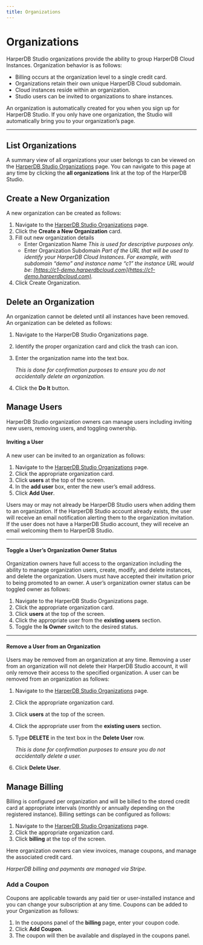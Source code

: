 ```yaml
---
title: Organizations
---
```


# Organizations

HarperDB Studio organizations provide the ability to group HarperDB Cloud Instances. Organization behavior is as follows:

- Billing occurs at the organization level to a single credit card.
- Organizations retain their own unique HarperDB Cloud subdomain.
- Cloud instances reside within an organization.
- Studio users can be invited to organizations to share instances.

An organization is automatically created for you when you sign up for HarperDB Studio. If you only have one organization, the Studio will automatically bring you to your organization’s page.

---

## List Organizations

A summary view of all organizations your user belongs to can be viewed on the [HarperDB Studio Organizations](https://studio.harperdb.io/?redirect=/organizations) page. You can navigate to this page at any time by clicking the **all organizations** link at the top of the HarperDB Studio.

## Create a New Organization

A new organization can be created as follows:

1. Navigate to the [HarperDB Studio Organizations](https://studio.harperdb.io/?redirect=/organizations) page.
2. Click the **Create a New Organization** card.
3. Fill out new organization details
   - Enter Organization Name
     _This is used for descriptive purposes only._
   - Enter Organization Subdomain
     _Part of the URL that will be used to identify your HarperDB Cloud Instances. For example, with subdomain “demo” and instance name “c1” the instance URL would be: [https://c1-demo.harperdbcloud.com](https://c1-demo.harperdbcloud.com)._
4. Click Create Organization.

## Delete an Organization

An organization cannot be deleted until all instances have been removed. An organization can be deleted as follows:

1. Navigate to the HarperDB Studio Organizations page.
2. Identify the proper organization card and click the trash can icon.
3. Enter the organization name into the text box.

   _This is done for confirmation purposes to ensure you do not accidentally delete an organization._

4. Click the **Do It** button.

## Manage Users

HarperDB Studio organization owners can manage users including inviting new users, removing users, and toggling ownership.

#### Inviting a User

A new user can be invited to an organization as follows:

1. Navigate to the [HarperDB Studio Organizations](https://studio.harperdb.io/?redirect=/organizations) page.
2. Click the appropriate organization card.
3. Click **users** at the top of the screen.
4. In the **add user** box, enter the new user’s email address.
5. Click **Add User**.

Users may or may not already be HarperDB Studio users when adding them to an organization. If the HarperDB Studio account already exists, the user will receive an email notification alerting them to the organization invitation. If the user does not have a HarperDB Studio account, they will receive an email welcoming them to HarperDB Studio.

---

#### Toggle a User’s Organization Owner Status

Organization owners have full access to the organization including the ability to manage organization users, create, modify, and delete instances, and delete the organization. Users must have accepted their invitation prior to being promoted to an owner. A user’s organization owner status can be toggled owner as follows:

1. Navigate to the HarperDB Studio Organizations page.
2. Click the appropriate organization card.
3. Click **users** at the top of the screen.
4. Click the appropriate user from the **existing users** section.
5. Toggle the **Is Owner** switch to the desired status.

---

#### Remove a User from an Organization

Users may be removed from an organization at any time. Removing a user from an organization will not delete their HarperDB Studio account, it will only remove their access to the specified organization. A user can be removed from an organization as follows:

1. Navigate to the [HarperDB Studio Organizations](https://studio.harperdb.io/?redirect=/organizations) page.
2. Click the appropriate organization card.
3. Click **users** at the top of the screen.
4. Click the appropriate user from the **existing users** section.
5. Type **DELETE** in the text box in the **Delete User** row.

   _This is done for confirmation purposes to ensure you do not accidentally delete a user._

6. Click **Delete User**.

## Manage Billing

Billing is configured per organization and will be billed to the stored credit card at appropriate intervals (monthly or annually depending on the registered instance). Billing settings can be configured as follows:

1. Navigate to the [HarperDB Studio Organizations](https://studio.harperdb.io/?redirect=/organizations) page.
2. Click the appropriate organization card.
3. Click **billing** at the top of the screen.

Here organization owners can view invoices, manage coupons, and manage the associated credit card.

_HarperDB billing and payments are managed via Stripe._

### Add a Coupon

Coupons are applicable towards any paid tier or user-installed instance and you can change your subscription at any time. Coupons can be added to your Organization as follows:

1. In the coupons panel of the **billing** page, enter your coupon code.
2. Click **Add Coupon**.
3. The coupon will then be available and displayed in the coupons panel.
